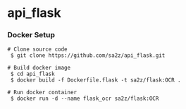# api_flask
  
  
  ### Docker Setup
  ``` 
  # Clone source code
   $ git clone https://github.com/sa2z/api_flask.git
  
  # Build docker image
   $ cd api_flask
   $ docker build -f Dockerfile.flask -t sa2z/flask:OCR . 
  
  # Run docker container
   $ docker run -d --name flask_ocr sa2z/flask:OCR
  ```
